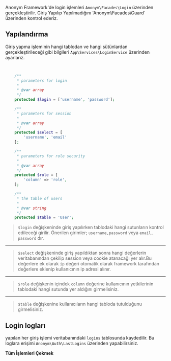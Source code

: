 Anonym Framework'de login işlemleri `Anonym\Facades\Login` üzerinden gerçekleştirilir. 
Giriş Yapılıp Yapılmadığını 'Anonym\Facades\Guard` üzerinden kontrol ederiz.


Yapılandırma
--------------

Giriş yapma işleminin hangi tablodan ve hangi sütünlardan gerçekleştirileceği gibi bilgileri `App\Services\LoginService`
üzerinden ayarlarız.

```php


    /**
     * parameters for login
     *
     * @var array
     */
    protected $login = ['username', 'password'];

    /**
     * parameters for session
     *
     * @var array
     */
    protected $select = [
        'username', 'email'
    ];

    /**
     * parameters for role security
     *
     * @var array
     */
    protected $role = [
        'column' => 'role',
    ];

    /**
     * the table of users
     *
     * @var string
     */
    protected $table = 'User';


```

>`$login` değişkeninde giriş yapılırken tablodaki hangi sutunların kontrol edileceği girilir. Önerilen girimler;
>`username,password` veya `email, password` dır.

--------------

>`$select` değişkeninde giriş yapıldıktan sonra hangi değerlerin veritabanından çekilip session veya cookie atanacağı
> yer alır.Bu değerlere ek olarak `ip` değeri otomatik olarak framework tarafından değerlere eklenip kullanıcının ip adresi alınır.

-------------------

> `$role` değişkenin içindek `column` değerine kullanıcının yetkilerinin tablodaki hangi sutunda yer aldığını girmelisiniz.

-------------------

>`$table` değişkenine kullanıcıların hangi tabloda tutulduğunu girmelisiniz.


Login logları
----------------

yapılan her giriş işlemi veritabanındaki `logins` tablosunda kaydedilir. Bu loglara erişimi `Anonym\Auth\LastLogins` üzerinden yapabilirsiniz.



**Tüm İşlemleri Çekmek**


